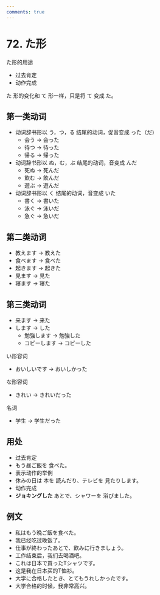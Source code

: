 ```yaml
---
comments: true
---
```


# 72. た形

た形的用途

- 过去肯定
- 动作完成

た 形的变化和 て 形一样，只是将 て 变成 た。

## 第一类动词


- 动词辞书形以 う，つ，る 结尾的动词，促音变成 った（だ)
  - 会う -> 会った
  - 待つ -> 待った
  - 帰る -> 帰った
- 动词辞书形以 ぬ，む，ぶ 结尾的动词，音变成 んだ
  - 死ぬ -> 死んだ
  - 飲む -> 飲んだ
  - 遊ぶ -> 遊んだ
- 动词辞书形以 く 结尾的动词，音变成 いた
  - 書く -> 書いた
  - 泳ぐ -> 泳いだ
  - 急ぐ -> 急いだ

## 第二类动词

- 教えます -> 教えた
- 食べます -> 食べた
- 起きます -> 起きた
- 見ます -> 見た
- 寝ます -> 寝た

## 第三类动词

- 来ます  -> 来た
- します  -> した
  - 勉強します -> 勉強した
  - コピーします -> コピーした

い形容词

- おいしいです -> おいしかった

な形容词

- きれい -> きれいだった

名词

- 学生 -> 学生だった

## 用处

- 过去肯定
- もう昼ご飯を 食べた。
- 表示动作的举例
- 休みの日は 本を 読んだり、テレビを 見たりします。
- 动作完成
- **ジョキングした** あとで、シャワーを 浴びました。

## 例文

- 私はもう晩ご飯を食べた。
- 我已经吃过晚饭了。
- 仕事が終わったあとで、飲みに行きましょう。
- 工作结束后，我们去喝酒吧。
- これは日本で買ったTシャツです。
- 这是我在日本买的T恤衫。
- 大学に合格したとき、とてもうれしかったです。
- 大学合格的时候，我非常高兴。

